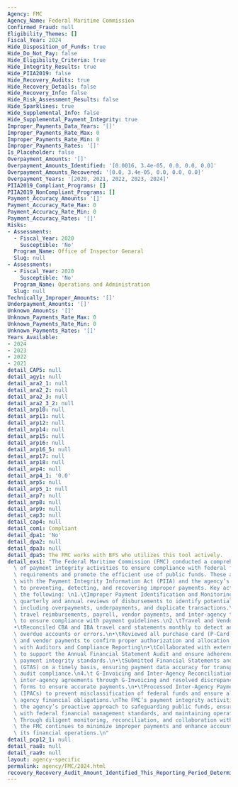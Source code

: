 ```yaml
---
Agency: FMC
Agency_Name: Federal Maritime Commission
Confirmed_Fraud: null
Eligibility_Themes: []
Fiscal_Year: 2024
Hide_Disposition_of_Funds: true
Hide_Do_Not_Pay: false
Hide_Eligibility_Criteria: true
Hide_Integrity_Results: true
Hide_PIIA2019: false
Hide_Recovery_Audits: true
Hide_Recovery_Details: false
Hide_Recovery_Info: false
Hide_Risk_Assessment_Results: false
Hide_Sparklines: true
Hide_Supplemental_Info: false
Hide_Supplemental_Payment_Integrity: true
Improper_Payments_Data_Years: '[]'
Improper_Payments_Rate_Max: 0
Improper_Payments_Rate_Min: 0
Improper_Payments_Rates: '[]'
Is_Placeholder: false
Overpayment_Amounts: '[]'
Overpayment_Amounts_Identified: '[0.0016, 3.4e-05, 0.0, 0.0, 0.0]'
Overpayment_Amounts_Recovered: '[0.0, 3.4e-05, 0.0, 0.0, 0.0]'
Overpayment_Years: '[2020, 2021, 2022, 2023, 2024]'
PIIA2019_Compliant_Programs: []
PIIA2019_NonCompliant_Programs: []
Payment_Accuracy_Amounts: '[]'
Payment_Accuracy_Rate_Max: 0
Payment_Accuracy_Rate_Min: 0
Payment_Accuracy_Rates: '[]'
Risks:
- Assessments:
  - Fiscal_Year: 2020
    Susceptible: 'No'
  Program_Name: Office of Inspector General
  Slug: null
- Assessments:
  - Fiscal_Year: 2020
    Susceptible: 'No'
  Program_Name: Operations and Administration
  Slug: null
Technically_Improper_Amounts: '[]'
Underpayment_Amounts: '[]'
Unknown_Amounts: '[]'
Unknown_Payments_Rate_Max: 0
Unknown_Payments_Rate_Min: 0
Unknown_Payments_Rates: '[]'
Years_Available:
- 2024
- 2023
- 2022
- 2021
detail_CAP5: null
detail_agy1: null
detail_ara2_1: null
detail_ara2_2: null
detail_ara2_3: null
detail_ara2_3_2: null
detail_arp10: null
detail_arp11: null
detail_arp12: null
detail_arp14: null
detail_arp15: null
detail_arp16: null
detail_arp16_5: null
detail_arp17: null
detail_arp18: null
detail_arp4: null
detail_arp4_1: '0.0'
detail_arp5: null
detail_arp5_1: null
detail_arp7: null
detail_arp8: null
detail_arp9: null
detail_cap3: null
detail_cap4: null
detail_com1: Compliant
detail_dpa1: 'No'
detail_dpa2: null
detail_dpa3: null
detail_dpa5: The FMC works with BFS who utilizes this tool actively.
detail_exs1: "The Federal Maritime Commission (FMC) conducted a comprehensive set\
  \ of payment integrity activities to ensure compliance with federal financial management\
  \ requirements and promote the efficient use of public funds. These activities align\
  \ with the Payment Integrity Information Act (PIIA) and the agency’s commitment\
  \ to preventing, detecting, and recovering improper payments. Key activities include\
  \ the following: \n1.\tImproper Payment Identification and Monitoring\n•\tConducted\
  \ quarterly and annual reviews of disbursements to identify potential improper payments,\
  \ including overpayments, underpayments, and duplicate transactions.\n•\tMonitored\
  \ travel reimbursements, payroll, vendor payments, and inter-agency transactions\
  \ to ensure compliance with payment guidelines.\n2.\tTravel and Vendor Payment Reviews\n\
  •\tReconciled CBA and IBA travel card statements monthly to detect and address potential\
  \ overdue accounts or errors.\n•\tReviewed all purchase card (P-Card) transactions\
  \ and vendor payments to confirm proper authorization and allocation.\n3.\tCoordination\
  \ with Auditors and Compliance Reporting\n•\tCollaborated with external auditors\
  \ to support the Annual Financial Statement Audit and ensure adherence to federal\
  \ payment integrity standards.\n•\tSubmitted Financial Statements and Treasury Reports\
  \ (GTAS) on a timely basis, ensuring payment data accuracy for transparency and\
  \ audit compliance.\n4.\t G-Invoicing and Inter-Agency Reconciliations\n•\tManaged\
  \ inter-agency agreements through G-Invoicing and resolved discrepancies in 7600A/B\
  \ forms to ensure accurate payments.\n•\tProcessed Inter-Agency Payments and Collections\
  \ (IPACs) to prevent misclassification of federal funds and ensure alignment with\
  \ agency financial obligations.\nThe FMC’s payment integrity activities reflect\
  \ the agency’s proactive approach to safeguarding public funds, ensuring compliance\
  \ with federal financial management standards, and maintaining operational excellence.\
  \ Through diligent monitoring, reconciliation, and collaboration with auditors,\
  \ the FMC continues to minimize improper payments and enhance accountability in\
  \ its financial operations.\n"
detail_pcp12_1: null
detail_raa8: null
detail_raa9: null
layout: agency-specific
permalink: agency/FMC/2024.html
recovery_Recovery_Audit_Amount_Identified_This_Reporting_Period_Determined_Not_Collectable_Rate: 0.0
---
```

